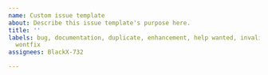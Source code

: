 ```yaml
---
name: Custom issue template
about: Describe this issue template's purpose here.
title: ''
labels: bug, documentation, duplicate, enhancement, help wanted, invalid, question,
  wontfix
assignees: BlackX-732

---
```



